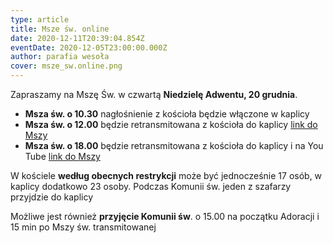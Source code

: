 ```yaml
---
type: article
title: Msze św. online
date: 2020-12-11T20:39:04.854Z
eventDate: 2020-12-05T23:00:00.000Z
author: parafia wesoła
cover: msze_sw.online.png
---
```

<!--StartFragment-->

Zapraszamy na Mszę Św. w czwartą **Niedzielę Adwentu, 20 grudnia**. 

* **Msza św. o 10.30** nagłośnienie z kościoła będzie włączone w kaplicy
* **Msza św. o 12.00** będzie retransmitowana z kościoła do kaplicy [link do Mszy](https://youtu.be/_rayiM3MGwA)
* **Msza św. o 18.00** będzie retransmitowana z kościoła do kaplicy i na You Tube [link do Mszy](https://youtu.be/nTbVNMJ5odY)

W kościele **według obecnych restrykcji** może być jednocześnie 17 osób, w kaplicy dodatkowo 23 osoby. Podczas Komunii św. jeden z szafarzy przyjdzie do kaplicy

Możliwe jest również **przyjęcie Komunii św**. o 15.00 na początku Adoracji i 15 min po Mszy św. transmitowanej

<!--EndFragment-->